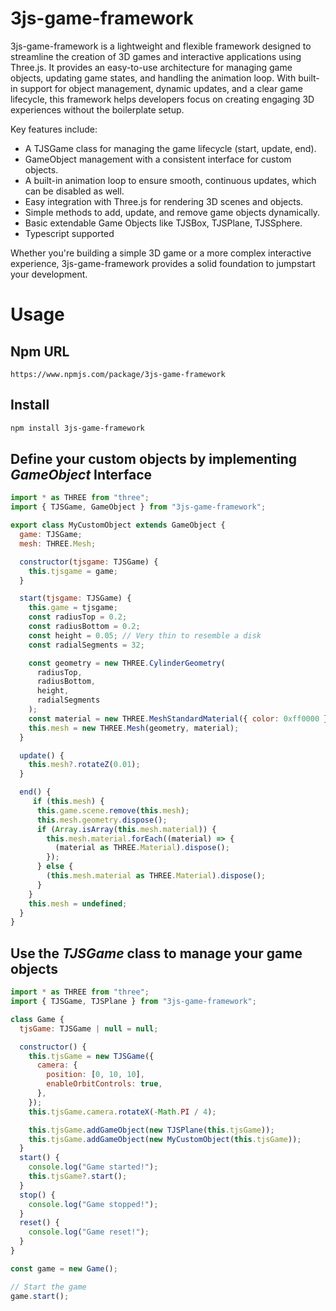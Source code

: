 # 3js-game-framework

3js-game-framework is a lightweight and flexible framework designed to streamline the creation of 3D games and interactive applications using Three.js. It provides an easy-to-use architecture for managing game objects, updating game states, and handling the animation loop. With built-in support for object management, dynamic updates, and a clear game lifecycle, this framework helps developers focus on creating engaging 3D experiences without the boilerplate setup.

Key features include:

- A TJSGame class for managing the game lifecycle (start, update, end).
- GameObject management with a consistent interface for custom objects.
- A built-in animation loop to ensure smooth, continuous updates, which can be disabled as well.
- Easy integration with Three.js for rendering 3D scenes and objects.
- Simple methods to add, update, and remove game objects dynamically.
- Basic extendable Game Objects like TJSBox, TJSPlane, TJSSphere.
- Typescript supported

Whether you're building a simple 3D game or a more complex interactive experience, 3js-game-framework provides a solid foundation to jumpstart your development.

# Usage

## Npm URL

```cli
https://www.npmjs.com/package/3js-game-framework
```

## Install

```bash
npm install 3js-game-framework
```

## Define your custom objects by implementing _GameObject_ Interface

```javascript
import * as THREE from "three";
import { TJSGame, GameObject } from "3js-game-framework";

export class MyCustomObject extends GameObject {
  game: TJSGame;
  mesh: THREE.Mesh;

  constructor(tjsgame: TJSGame) {
    this.tjsgame = game;
  }

  start(tjsgame: TJSGame) {
    this.game = tjsgame;
    const radiusTop = 0.2;
    const radiusBottom = 0.2;
    const height = 0.05; // Very thin to resemble a disk
    const radialSegments = 32;

    const geometry = new THREE.CylinderGeometry(
      radiusTop,
      radiusBottom,
      height,
      radialSegments
    );
    const material = new THREE.MeshStandardMaterial({ color: 0xff0000 });
    this.mesh = new THREE.Mesh(geometry, material);
  }

  update() {
    this.mesh?.rotateZ(0.01);
  }

  end() {
     if (this.mesh) {
      this.game.scene.remove(this.mesh);
      this.mesh.geometry.dispose();
      if (Array.isArray(this.mesh.material)) {
        this.mesh.material.forEach((material) => {
          (material as THREE.Material).dispose();
        });
      } else {
        (this.mesh.material as THREE.Material).dispose();
      }
    }
    this.mesh = undefined;
  }
}

```

## Use the _TJSGame_ class to manage your game objects

```javascript
import * as THREE from "three";
import { TJSGame, TJSPlane } from "3js-game-framework";

class Game {
  tjsGame: TJSGame | null = null;

  constructor() {
    this.tjsGame = new TJSGame({
      camera: {
        position: [0, 10, 10],
        enableOrbitControls: true,
      },
    });
    this.tjsGame.camera.rotateX(-Math.PI / 4);

    this.tjsGame.addGameObject(new TJSPlane(this.tjsGame));
    this.tjsGame.addGameObject(new MyCustomObject(this.tjsGame));
  }
  start() {
    console.log("Game started!");
    this.tjsGame?.start();
  }
  stop() {
    console.log("Game stopped!");
  }
  reset() {
    console.log("Game reset!");
  }
}

const game = new Game();

// Start the game
game.start();
```
